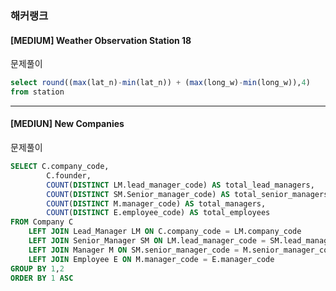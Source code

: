 ### 해커랭크
#### [MEDIUM] Weather Observation Station 18

문제풀이
```sql
select round((max(lat_n)-min(lat_n)) + (max(long_w)-min(long_w)),4)
from station
```

--------------------------------
#### [MEDIUN] New Companies

문제풀이
```sql
SELECT C.company_code,
        C.founder,
        COUNT(DISTINCT LM.lead_manager_code) AS total_lead_managers,
        COUNT(DISTINCT SM.Senior_manager_code) AS total_senior_managers,
        COUNT(DISTINCT M.manager_code) AS total_managers,
        COUNT(DISTINCT E.employee_code) AS total_employees
FROM Company C
    LEFT JOIN Lead_Manager LM ON C.company_code = LM.company_code 
    LEFT JOIN Senior_Manager SM ON LM.lead_manager_code = SM.lead_manager_code 
    LEFT JOIN Manager M ON SM.senior_manager_code = M.senior_manager_code 
    LEFT JOIN Employee E ON M.manager_code = E.manager_code 
GROUP BY 1,2
ORDER BY 1 ASC
```
